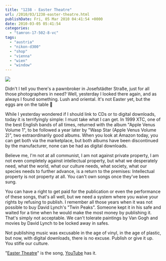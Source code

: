 ```yaml
---
title: "1238 - Easter Theatre"
url: /2010/03/1238-easter-theatre.html
publishDate: Fri, 05 Mar 2010 04:41:54 +0000
date: 2010-03-05 05:41:54
categories: 
  - "tamron-17-502-8-vc"
tags: 
  - "austria"
  - "nikon-d300"
  - "shop"
  - "vienna"
  - "wien"
  - "window"
---
```

<a target="_blank" href="https://d25zfm9zpd7gm5.cloudfront.net/1200x1200/2010/20100304_083958_ps.jpg"><img src="https://d25zfm9zpd7gm5.cloudfront.net/0600x0600/2010/20100304_083958_ps.jpg" /></a>

Didn't I tell you there's a pawnbroker in Josefstädter Straße, just for all those photographers in need? Well, yesterday I looked there again, and as always I found something. Lush and oriental. It's not Easter yet, but the eggs are on the table 🙂

While I yesterday wondered if I should link to CDs or to digital downloads, today it is terrifyingly simple: I must take what I can get. In 1999 XTC, one of the best English bands of all times, returned with the album "Apple Venus Volume 1", to be followed a year later by "Wasp Star (Apple Venus Volume 2)", two extraordinarily good albums. When you look at Amazon today, you can get both via the marketplace, but both albums have been discontinued by the manufacturer, none can be had as digital downloads.

Believe me, I'm not at all communist, I am not against private property, I am not even completely against intellectual property, but what we desperately need, what the world, what our culture needs, what society, what our species needs to further advance, is a return to the premises: Intellectual property is not property at all. You can't own songs once they've been sung. 

 You can have a right to get paid for the publication or even the performance of these songs, that's all well, but we need a system where you waive your rights by refusing to publish. I remember all those years when it was not possible to buy David Lynch's "Twin Peaks". Someone kept it in his safe and waited for a time when he would make the most money by publishing it. That's simply not acceptable. We can't tolerate paintings by Van Gogh and movies by David Lynch to be locked away in safes.

Not publishing music was excusable in the age of vinyl, in the age of plastic, but now, with digital downloads, there is no excuse. Publish or give it up. You stifle our culture.

"<a target="_blank" href="http://www.lyricsmode.com/lyrics/x/xtc/easter_theatre.html">Easter Theatre</a>" is the song, <a target="_blank" href="http://www.youtube.com/watch?v=5Mv2Xq-8R_s">YouTube</a> has it.
